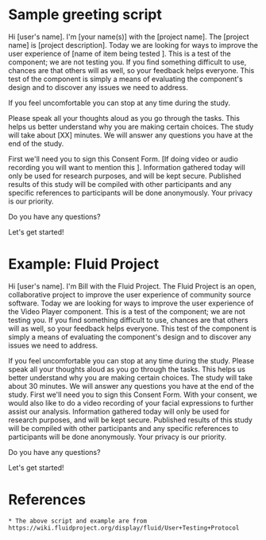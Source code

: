 # Sample greeting script

Hi [user's name]. I'm [your name(s)] with the [project name]. The [project name] is [project description]. Today we are looking for ways to improve the user experience of [name of item being tested ]. This is a test of the component; we are not testing you. If you find something difficult to use, chances are that others will as well, so your feedback helps everyone. This test of the component is simply a means of evaluating the component's design and to discover any issues we need to address.

If you feel uncomfortable you can stop at any time during the study.

Please speak all your thoughts aloud as you go through the tasks. This helps us better understand why you are making certain choices. The study will take about [XX] minutes. We will answer any questions you have at the end of the study.

First we'll need you to sign this Consent Form. [If doing video or audio recording you will want to mention this ]. Information gathered today will only be used for research purposes, and will be kept secure. Published results of this study will be compiled with other participants and any specific references to participants will be done anonymously. Your privacy is our priority.

Do you have any questions?

Let's get started!

# Example: Fluid Project

Hi [user's name]. I'm Bill with the Fluid Project. The Fluid Project is an open, collaborative project to improve the user experience of community source software. Today we are looking for ways to improve the user experience of the Video Player component. This is a test of the component; we are not testing you. If you find something difficult to use, chances are that others will as well, so your feedback helps everyone. This test of the component is simply a means of evaluating the component's design and to discover any issues we need to address.

If you feel uncomfortable you can stop at any time during the study.
Please speak all your thoughts aloud as you go through the tasks. This helps us better understand why you are making certain choices. The study will take about 30 minutes. We will answer any questions you have at the end of the study.
First we'll need you to sign this Consent Form. With your consent, we would also like to do a video recording of your facial expressions to further assist our analysis. Information gathered today will only be used for research purposes, and will be kept secure. Published results of this study will be compiled with other participants and any specific references to participants will be done anonymously. Your privacy is our priority.

Do you have any questions?

Let's get started!

# References
    
    * The above script and example are from https://wiki.fluidproject.org/display/fluid/User+Testing+Protocol
